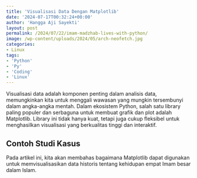 ```yaml
---
title: 'Visualisasi Data Dengan Matplotlib'
date: '2024-07-17T00:32:24+00:00'
author: 'Hangga Aji Sayekti'
layout: post
permalink: /2024/07/22/imam-madzhab-lives-with-python/
image: /wp-content/uploads/2024/05/arch-neofetch.jpg
categories:
- Linux
tags:
- 'Python'
- 'Py'
- 'Coding'
- 'Linux'
---
```


Visualisasi data adalah komponen penting dalam analisis data, memungkinkan kita untuk menggali wawasan yang mungkin tersembunyi dalam angka-angka mentah. Dalam ekosistem Python, salah satu library paling populer dan serbaguna untuk membuat grafik dan plot adalah Matplotlib. Library ini tidak hanya kuat, tetapi juga cukup fleksibel untuk menghasilkan visualisasi yang berkualitas tinggi dan interaktif. 

## Contoh Studi Kasus
Pada artikel ini, kita akan membahas bagaimana Matplotlib dapat digunakan untuk memvisualisasikan data historis tentang kehidupan empat Imam besar dalam Islam.